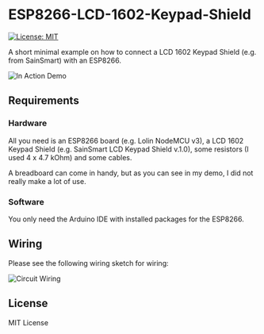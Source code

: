 # ESP8266-LCD-1602-Keypad-Shield

[![License: MIT](https://img.shields.io/badge/License-MIT-yellow.svg)](https://opensource.org/licenses/MIT)

A short minimal example on how to connect a LCD 1602 Keypad Shield (e.g. from SainSmart) with an ESP8266.

![In Action Demo](doc/images/demo.gif "In Action Demo")

## Requirements

### Hardware
All you need is an ESP8266 board (e.g. Lolin NodeMCU v3), a LCD 1602 Keypad Shield (e.g. SainSmart LCD Keypad Shield v.1.0), some resistors (I used 4 x 4.7 kOhm) and some cables.

A breadboard can come in handy, but as you can see in my demo, I did not really make a lot of use.

### Software
You only need the Arduino IDE with installed packages for the ESP8266.

## Wiring

Please see the following wiring sketch for wiring:

![Circuit Wiring](doc/images/curcuit.png "Circuit Wiring")

## License

MIT License
